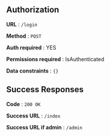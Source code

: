 ## Authorization

**URL** : `/login`

**Method** : `POST`

**Auth required** : YES

**Permissions required** : IsAuthenticated

**Data constraints** : `{}`

## Success Responses

**Code** : `200 OK`

**Success URL** : `/index`

**Success URL if admin** : `/admin`


